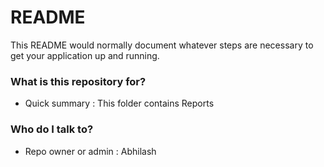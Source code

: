 # README #

This README would normally document whatever steps are necessary to get your application up and running.

### What is this repository for? ###

* Quick summary : This folder contains Reports

### Who do I talk to? ###

* Repo owner or admin : Abhilash